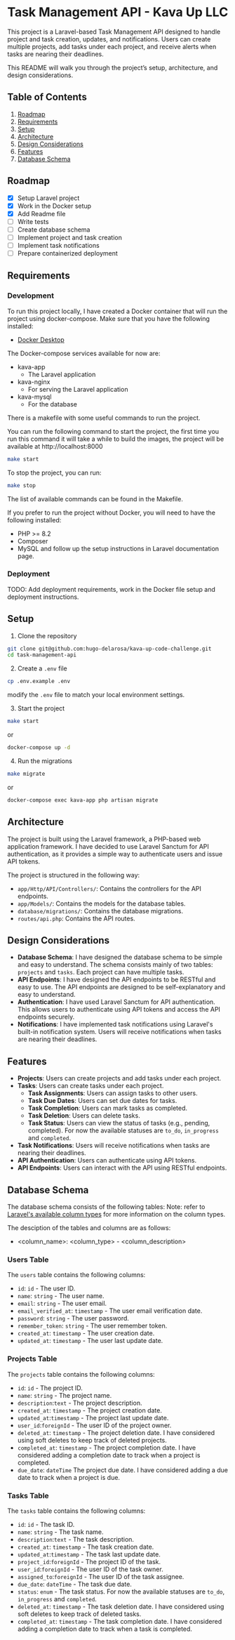 # Task Management API - Kava Up LLC
This project is a Laravel-based Task Management API designed to handle project and task creation, 
updates, and notifications. Users can create multiple projects, add tasks under each project,
and receive alerts when tasks are nearing their deadlines. 

This README will walk you through
the project’s setup, architecture, and design considerations.

## Table of Contents
1. [Roadmap](#roadmap)
2. [Requirements](#requirements)
2. [Setup](#setup)
3. [Architecture](#architecture)
4. [Design Considerations](#design-considerations)
5. [Features](#features)
6. [Database Schema](#database-schema)

## Roadmap
- [x] Setup Laravel project
- [x] Work in the Docker setup
- [X] Add Readme file
- [ ] Write tests
- [ ] Create database schema
- [ ] Implement project and task creation
- [ ] Implement task notifications
- [ ] Prepare containerized deployment

## Requirements
### Development
To run this project locally, I have created a Docker container that will run the project using docker-compose.
Make sure that you have the following installed:
- [Docker Desktop](https://www.docker.com/products/docker-desktop)

The Docker-compose services available for now are:
- kava-app
  - The Laravel application
- kava-nginx
  - For serving the Laravel application
- kava-mysql
  - For the database

There is a makefile with some useful commands to run the project.

You can run the following command to start the project, the first time you run this command 
it will take a while to build the images, the project will be available at http://localhost:8000
```bash
make start
```

To stop the project, you can run:
```bash
make stop
```

The list of available commands can be found in the Makefile.


If you prefer to run the project without Docker, you will need to have the following installed:
- PHP >= 8.2
- Composer
- MySQL
and follow up the setup instructions in Laravel documentation page.

### Deployment
TODO: Add deployment requirements, work in the Docker file setup and deployment instructions.

## Setup
1. Clone the repository
```bash
git clone git@github.com:hugo-delarosa/kava-up-code-challenge.git
cd task-management-api
```
2. Create a `.env` file
```bash
cp .env.example .env
```
modify the `.env` file to match your local environment settings.

3. Start the project
```bash
make start
```
or
```bash
docker-compose up -d
```

4. Run the migrations
```bash
make migrate
```

or
```bash
docker-compose exec kava-app php artisan migrate
```

## Architecture
The project is built using the Laravel framework, a PHP-based web application framework. 
I have decided to use Laravel Sanctum for API authentication, as it provides a simple way to authenticate users
and issue API tokens.

The project is structured in the following way:
- `app/Http/API/Controllers/`: Contains the controllers for the API endpoints.
- `app/Models/`: Contains the models for the database tables.
- `database/migrations/`: Contains the database migrations.
- `routes/api.php`: Contains the API routes.

## Design Considerations
- **Database Schema**: I have designed the database schema to be simple and easy to understand. 
  The schema consists mainly of two tables: `projects` and `tasks`. Each project can have multiple tasks.
- **API Endpoints**: I have designed the API endpoints to be RESTful and easy to use. 
  The API endpoints are designed to be self-explanatory and easy to understand.
- **Authentication**: I have used Laravel Sanctum for API authentication. 
  This allows users to authenticate using API tokens and access the API endpoints securely.
- **Notifications**: I have implemented task notifications using Laravel's built-in notification system. 
  Users will receive notifications when tasks are nearing their deadlines.

## Features
- **Projects**: Users can create projects and add tasks under each project.
- **Tasks**: Users can create tasks under each project.
  - **Task Assignments**: Users can assign tasks to other users.
  - **Task Due Dates**: Users can set due dates for tasks.
  - **Task Completion**: Users can mark tasks as completed.
  - **Task Deletion**: Users can delete tasks.
  - **Task Status**: Users can view the status of tasks (e.g., pending, completed). For now the available statuses are `to_do`, `in_progress` and `completed`.
- **Task Notifications**: Users will receive notifications when tasks are nearing their deadlines.
- **API Authentication**: Users can authenticate using API tokens.
- **API Endpoints**: Users can interact with the API using RESTful endpoints.

## Database Schema
The database schema consists of the following tables:
Note: refer to [Laravel's available column types](https://laravel.com/docs/12.x/migrations#available-column-types) for more information on the column types.

The desciption of the tables and columns are as follows:
- <column_name>: <column_type> - <column_description>

### Users Table
The `users` table contains the following columns:
- `id`: `id` - The user ID.
- `name`: `string` - The user name.
- `email`: `string` - The user email.
- `email_verified_at`: `timestamp` - The user email verification date.
- `password`: `string` - The user password.
- `remember_token`: `string` - The user remember token.
- `created_at`: `timestamp` - The user creation date.
- `updated_at`: `timestamp` - The user last update date.


### Projects Table
The `projects` table contains the following columns:
- `id`: `id` -  The project ID.
- `name`: `string` - The project name.
- `description`:`text` - The project description. 
- `created_at`: `timestamp` - The project creation date.
- `updated_at`:`timestamp` -  The project last update date. 
- `user_id`:`foreignId` - The user ID of the project owner. 
- `deleted_at`: `timestamp` - The project deletion date. I have considered using soft deletes to keep track of deleted projects.
- `completed_at`: `timestamp` - The project completion date. I have considered adding a completion date to track when a project is completed.
- `due_date`: `dateTime` The project due date. I have considered adding a due date to track when a project is due.

### Tasks Table
The `tasks` table contains the following columns:
- `id`: `id` - The task ID.
- `name`: `string` - The task name.
- `description`:`text` - The task description.
- `created_at`: `timestamp` - The task creation date.
- `updated_at`:`timestamp` - The task last update date.
- `project_id`:`foreignId` - The project ID of the task.
- `user_id`:`foreignId` - The user ID of the task owner.
- `assigned_to`:`foreignId` - The user ID of the task assignee.
- `due_date`: `dateTime` - The task due date.
- `status`: `enum` - The task status. For now the available statuses are `to_do`, `in_progress` and `completed`.
- `deleted_at`: `timestamp` - The task deletion date. I have considered using soft deletes to keep track of deleted tasks.
- `completed_at`: `timestamp` - The task completion date. I have considered adding a completion date to track when a task is completed.

##
